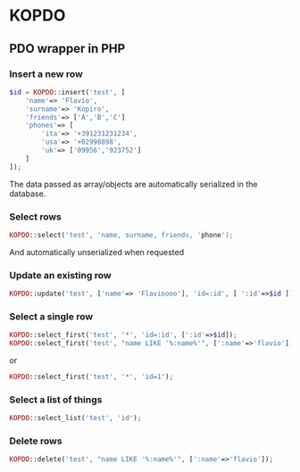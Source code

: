 # KOPDO

## PDO wrapper in PHP

### Insert a new row

```php
$id = KOPDO::insert('test', [
	'name'=> 'Flavio',
	'surname'=> 'Kopiro',
	'friends'=> ['A','B','C']
	'phones'=> [
		'ita'=> '+391231231234',
		'usa'=> '+02998898',
		'uk'=> ['09956','923752']
	]
]);
```

The data passed as array/objects are automatically serialized in the database.

### Select rows

```php
KOPDO::select('test', 'name, surname, friends, 'phone');
```

And automatically unserialized when requested

### Update an existing row

```php
KOPDO::update('test', ['name'=> 'Flavioooo'], 'id=:id', [ ':id'=>$id ]);
```

### Select a single row

```php
KOPDO::select_first('test', '*', 'id=:id', [':id'=>$id]);
KOPDO::select_first('test', "name LIKE '%:name%'", [':name'=>'flavio']);
```

or 

```php
KOPDO::select_first('test', '*', 'id=1');
```

### Select a list of things

```php
KOPDO::select_list('test', 'id');
```

### Delete rows

```php
KOPDO::delete('test', "name LIKE '%:name%'", [':name'=>'flavio']);
```


